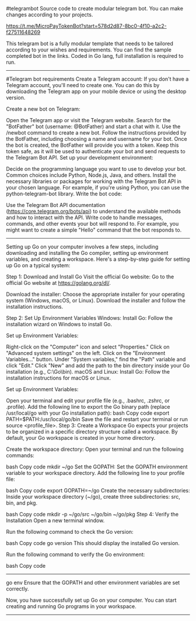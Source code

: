 #telegrambot
Source code to create modular telegram bot. You can make changes according to your projects.

https://t.me/MicroPayTokenBot?start=578d2d87-8bc0-4f10-a2c2-f27511648269

This telegram bot is a fully modular template that needs to be tailored according to your wishes and requirements.
You can find the sample completed bot in the links. Coded in Go lang, full installation is required to run.


----------------------------------------------------------------------------

#Telegram bot requirements
Create a Telegram account:
If you don't have a Telegram account, you'll need to create one. You can do this by downloading the Telegram app on your mobile device or using the desktop version.

Create a new bot on Telegram:

Open the Telegram app or visit the Telegram website.
Search for the "BotFather" bot (username: @BotFather) and start a chat with it.
Use the /newbot command to create a new bot. Follow the instructions provided by the BotFather, including choosing a name and username for your bot.
Once the bot is created, the BotFather will provide you with a token. Keep this token safe, as it will be used to authenticate your bot and send requests to the Telegram Bot API.
Set up your development environment:

Decide on the programming language you want to use to develop your bot. Common choices include Python, Node.js, Java, and others.
Install the necessary libraries or packages for working with the Telegram Bot API in your chosen language. For example, if you're using Python, you can use the python-telegram-bot library.
Write the bot code:

Use the Telegram Bot API documentation (https://core.telegram.org/bots/api) to understand the available methods and how to interact with the API.
Write code to handle messages, commands, and other events your bot will respond to. For example, you might want to create a simple "Hello" command that the bot responds to.

----------------------------------------------------------------------------

Setting up Go on your computer involves a few steps, including downloading and installing the Go compiler, setting up environment variables, and creating a workspace. Here's a step-by-step guide for setting up Go on a typical system:

Step 1: Download and Install Go
Visit the official Go website:
Go to the official Go website at https://golang.org/dl/.

Download the installer:
Choose the appropriate installer for your operating system (Windows, macOS, or Linux). Download the installer and follow the installation instructions.

Step 2: Set Up Environment Variables
Windows:
Install Go:
Follow the installation wizard on Windows to install Go.

Set up Environment Variables:

Right-click on the "Computer" icon and select "Properties."
Click on "Advanced system settings" on the left.
Click on the "Environment Variables..." button.
Under "System variables," find the "Path" variable and click "Edit."
Click "New" and add the path to the bin directory inside your Go installation (e.g., C:\Go\bin).
macOS and Linux:
Install Go:
Follow the installation instructions for macOS or Linux.

Set up Environment Variables:

Open your terminal and edit your profile file (e.g., .bashrc, .zshrc, or .profile).
Add the following line to export the Go binary path (replace /usr/local/go with your Go installation path):
bash
Copy code
export PATH=$PATH:/usr/local/go/bin
Save the file and restart your terminal or run source <profile_file>.
Step 3: Create a Workspace
Go expects your projects to be organized in a specific directory structure called a workspace. By default, your Go workspace is created in your home directory.

Create the workspace directory:
Open your terminal and run the following commands:

bash
Copy code
mkdir ~/go
Set the GOPATH:
Set the GOPATH environment variable to your workspace directory. Add the following line to your profile file:

bash
Copy code
export GOPATH=~/go
Create the necessary subdirectories:
Inside your workspace directory (~/go), create three subdirectories: src, bin, and pkg.

bash
Copy code
mkdir -p ~/go/src ~/go/bin ~/go/pkg
Step 4: Verify the Installation
Open a new terminal window.

Run the following command to check the Go version:

bash
Copy code
go version
This should display the installed Go version.

Run the following command to verify the Go environment:

bash
Copy code

----------------------------------------------------------------------------
go env
Ensure that the GOPATH and other environment variables are set correctly.

Now, you have successfully set up Go on your computer. You can start creating and running Go programs in your workspace.

----------------------------------------------------------------------------
